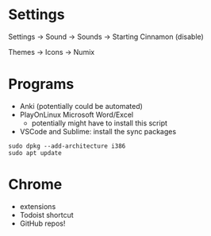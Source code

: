 # Settings

Settings -> Sound -> Sounds -> Starting Cinnamon (disable)

Themes -> Icons -> Numix

# Programs
* Anki (potentially could be automated)
* PlayOnLinux Microsoft Word/Excel
	* potentially might have to install this script
* VSCode and Sublime: install the sync packages
```
sudo dpkg --add-architecture i386
sudo apt update
```

# Chrome
* extensions
* Todoist shortcut
* GitHub repos!
